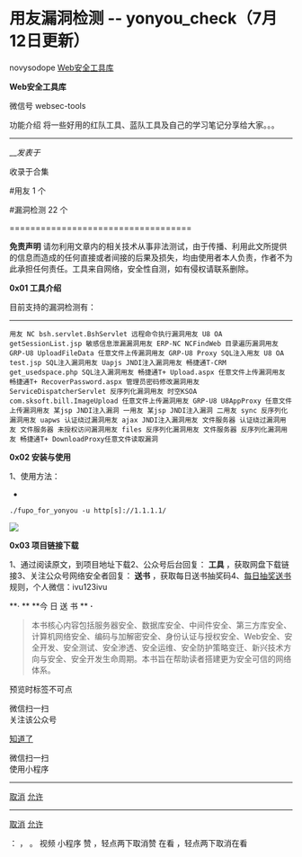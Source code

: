 #  用友漏洞检测 -- yonyou_check（7月12日更新）

novysodope  [ Web安全工具库 ](javascript:void\(0\);)

**Web安全工具库** ![]()

微信号 websec-tools

功能介绍 将一些好用的红队工具、蓝队工具及自己的学习笔记分享给大家。。。

____

___发表于_

收录于合集

#用友 1 个

#漏洞检测 22 个

===================================

 **免责声明**
请勿利用文章内的相关技术从事非法测试，由于传播、利用此文所提供的信息而造成的任何直接或者间接的后果及损失，均由使用者本人负责，作者不为此承担任何责任。工具来自网络，安全性自测，如有侵权请联系删除。  

 **0x01 工具介绍**

目前支持的漏洞检测有：

  *   *   *   *   *   *   *   *   *   *   *   *   *   *   *   *   *   *   *   *   *   *   * 

    
    
    用友 NC bsh.servlet.BshServlet 远程命令执行漏洞用友 U8 OA getSessionList.jsp 敏感信息泄漏漏洞用友 ERP-NC NCFindWeb 目录遍历漏洞用友 GRP-U8 UploadFileData 任意文件上传漏洞用友 GRP-U8 Proxy SQL注入用友 U8 OA test.jsp SQL注入漏洞用友 Uapjs JNDI注入漏洞用友 畅捷通T-CRM get_usedspace.php SQL注入漏洞用友 畅捷通T+ Upload.aspx 任意文件上传漏洞用友 畅捷通T+ RecoverPassword.aspx 管理员密码修改漏洞用友 ServiceDispatcherServlet 反序列化漏洞用友 时空KSOA com.sksoft.bill.ImageUpload 任意文件上传漏洞用友 GRP-U8 U8AppProxy 任意文件上传漏洞用友 某jsp JNDI注入漏洞 一用友 某jsp JNDI注入漏洞 二用友 sync 反序列化漏洞用友 uapws 认证绕过漏洞用友 ajax JNDI注入漏洞用友 文件服务器 认证绕过漏洞用友 文件服务器 未授权访问漏洞用友 files 反序列化漏洞用友 文件服务器 反序列化漏洞用友 畅捷通T+ DownloadProxy任意文件读取漏洞

 **0x02 安装与使用**

1、使用方法：

  * 

    
    
    ./fupo_for_yonyou -u http[s]://1.1.1.1/

![](http://hk-proxy.gitwarp.com/https://raw.githubusercontent.com/tuchuang9/tc1/refs/heads/main/public/20230714174028.png)

 **0x03 项目链接下载**

1、通过阅读原文，到项目地址下载2、公众号后台回复： **工具** ，获取网盘下载链接3、关注公众号网络安全者回复： **送书**
，获取每日送书抽奖码4、[每日抽奖送书](http://mp.weixin.qq.com/s?__biz=MzI4MDQ5MjY1Mg==&mid=2247508083&idx=3&sn=46da91b2af50c7ecd83dacce9ca10cdd&chksm=ebb54f70dcc2c666d4a92e1692628d4fd06ec0b4fe153edd599fab35aae019d93ce34250089e&scene=21#wechat_redirect)规则，个人微信：ivu123ivu  

 **·  ** **今 日 送 书  ** **·**

>
> 本书核心内容包括服务器安全、数据库安全、中间件安全、第三方库安全、计算机网络安全、编码与加解密安全、身份认证与授权安全、Web安全、安全开发、安全测试、安全渗透、安全运维、安全防护策略变迁、新兴技术方向与安全、安全开发生命周期。本书旨在帮助读者搭建更为安全可信的网络体系。

预览时标签不可点

微信扫一扫  
关注该公众号

[知道了](javascript:;)

微信扫一扫  
使用小程序

****

[取消](javascript:void\(0\);) [允许](javascript:void\(0\);)

****

[取消](javascript:void\(0\);) [允许](javascript:void\(0\);)

： ， 。   视频 小程序 赞 ，轻点两下取消赞 在看 ，轻点两下取消在看

